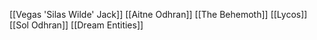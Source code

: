 [[Vegas 'Silas Wilde' Jack]]
[[Aitne Odhran]]
[[The Behemoth]]
[[Lycos]]
[[Sol Odhran]]
[[Dream Entities]]